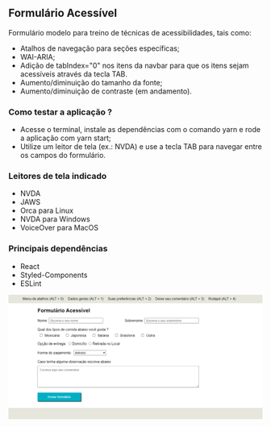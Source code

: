 ## Formulário Acessível
Formulário modelo para treino de técnicas de acessibilidades, tais como:
- Atalhos de navegação para seções específicas;
- WAI-ARIA;
- Adição de tabIndex="0" nos itens da navbar para que os itens sejam acessíveis através da tecla TAB.
- Aumento/diminuição do tamanho da fonte;
- Aumento/diminuição de contraste (em andamento).
### Como testar a aplicação ?
- Acesse o terminal, instale as dependências com o comando yarn e rode a aplicação com yarn start;
- Utilize um leitor de tela (ex.: NVDA) e use a tecla TAB para navegar entre os campos do formulário.

<!-- ## Atalhos para seções do formulário de acordo com o browser.
Chrome
Firefox
Safari -->

### Leitores de tela indicado
- NVDA
- JAWS
- Orca para Linux
- NVDA para Windows
- VoiceOver para MacOS

### Principais dependências
- React
- Styled-Components
- ESLint

![image info](./print-screen.PNG)

<!-- 
Próximos passos
- Verificar se o yarn add eslint-plugin-jsx-a11y está funcionado
- Ajustar centralização da tag main
- Ajustar formulário para controlados
- Ajustar responsividade
- Implementar aumento/diminuição do Zoom
- Implementar contraste preto/branco
- Anotar no readme os atalhos por browser
- Adicionar no rodapé uma tag address com um endereço fictício
- Adicionar no rodapé um trecho de mídia social
- Aviso de envio do formulário 
- Implementar busca por áudio (vide API do Google)
- Transformar a barra de acessibilidade em uma biblioteca react ou javascript ?
-->
